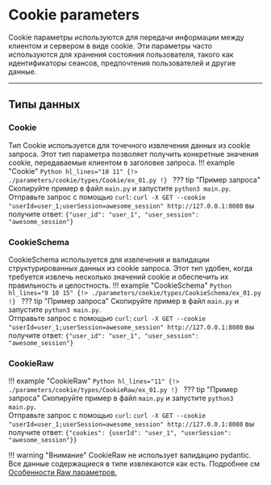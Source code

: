 # Cookie parameters
Cookie параметры используются для передачи информации между клиентом и сервером в виде cookie. Эти параметры часто используются для хранения состояния пользователя, такого как идентификаторы сеансов, предпочтения пользователей и другие данные.
___
## Типы данных
### Cookie
Тип Cookie используется для точечного извлечения данных из cookie запроса. Этот тип параметра позволяет получить конкретные значения cookie, передаваемые клиентом в заголовке запроса.
!!! example "Cookie"
    ```Python hl_lines="10 11"
    {!> ./parameters/cookie/types/Cookie/ex_01.py !}
    ```
    ??? tip "Пример запроса"
        Скопируйте пример в файл `main.py` и запустите `python3 main.py`.<br/>
        Отправьте запрос с помощью `curl`:
        ```
        curl -X GET --cookie "userId=user_1;userSession=awesome_session" http://127.0.0.1:8080
        ```
        вы получите ответ:
        ```
        {"user_id": "user_1", "user_session": "awesome_session"}
        ```

### CookieSchema
CookieSchema используется для извлечения и валидации структурированных данных из cookie запроса. Этот тип удобен, когда требуется извлечь несколько значений cookie и обеспечить их правильность и целостность.
!!! example "CookieSchema"
    ```Python hl_lines="9 10 15"
    {!> ./parameters/cookie/types/CookieSchema/ex_01.py !}
    ```
    ??? tip "Пример запроса"
        Скопируйте пример в файл `main.py` и запустите `python3 main.py`.<br/>
        Отправьте запрос с помощью `curl`:
        ```
        curl -X GET --cookie "userId=user_1;userSession=awesome_session" http://127.0.0.1:8080
        ```
        вы получите ответ:
        ```
        {"user_id": "user_1", "user_session": "awesome_session"}
        ```

### CookieRaw
!!! example "CookieRaw"
    ```Python hl_lines="11"
    {!> ./parameters/cookie/types/CookieRaw/ex_01.py !}
    ```
    ??? tip "Пример запроса"
        Скопируйте пример в файл `main.py` и запустите `python3 main.py`.<br/>
        Отправьте запрос с помощью `curl`:
        ```
        curl -X GET --cookie "userId=user_1;userSession=awesome_session" http://127.0.0.1:8080
        ```
        вы получите ответ:
        ```
        {"cookies": {userId": "user_1", "userSession": "awesome_session"}}
        ```

!!! warning "Внимание"
    CookieRaw не использует валидацию pydantic. Все данные содержащиеся в типе извлекаются как есть.
    Подробнее см <a href="#raw">Особенности Raw параметров.</a>
